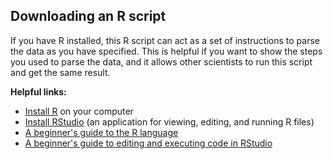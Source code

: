 ## Downloading an R script

If you have R installed, this R script can act as a set of instructions to parse the data as you have specified. This is helpful if you want to show the steps you used to parse the data, and it allows other scientists to run this script and get the same result.

**Helpful links:**

* [Install R](https://cran.rstudio.com/) on your computer
* [Install RStudio](https://www.rstudio.com/products/rstudio/download/#download) (an application for viewing, editing, and running R files)
* [A beginner's guide to the R language](https://www.computerworld.com/article/2497143/business-intelligence/business-intelligence-beginner-s-guide-to-r-introduction.html)
* [A beginner's guide to editing and executing code in RStudio](https://support.rstudio.com/hc/en-us/articles/200484448-Editing-and-Executing-Code) 
